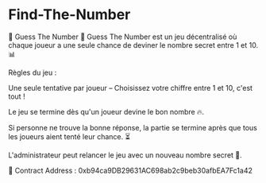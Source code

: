 # Find-The-Number 

🎲 Guess The Number 🎲
Guess The Number est un jeu décentralisé où chaque joueur a une seule chance de deviner le nombre secret entre 1 et 10. 📊

Règles du jeu :

Une seule tentative par joueur – Choisissez votre chiffre entre 1 et 10, c'est tout !

Le jeu se termine dès qu'un joueur devine le bon nombre 🔥.

Si personne ne trouve la bonne réponse, la partie se termine après que tous les joueurs aient tenté leur chance. ⏳

L'administrateur peut relancer le jeu avec un nouveau nombre secret 🔄.

🔑 Contract Address :
0xb94ca9DB29631AC698ab2c9beb30afbEA7Fc1a42
